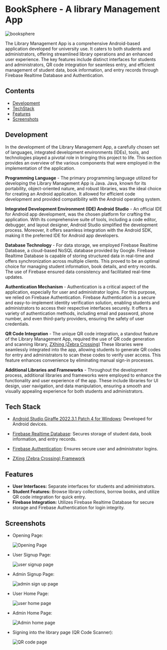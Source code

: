 
# BookSphere - A library Management App

![booksphere](https://github.com/Progpr/BookSphere-Library-Management-System/assets/95381092/62b65334-49fa-4c27-ab84-615060cdc1b6)


The Library Management App is a comprehensive Android-based application developed for university use. It caters to both students and administrators, offering streamlined library operations and an enhanced user experience. The key features include distinct interfaces for students and administrators, QR code integration for seamless entry, and efficient management of student data, book information, and entry records through Firebase Realtime Database and Authentication.
## Contents

+ [Development](#Developmet)
+ [TechStack](#TechStack)
+ [Features](#Features)
+ [Screenshots](#Screenshots)
## Development

In the development of the Library Management App, a carefully chosen set of languages, integrated development environments (IDEs), tools, and technologies played a pivotal role in bringing this 
project to life. This section provides an overview of the various components that were employed in 
the implementation of the application. 

**Programming Language** - The primary programming language utilized for developing the Library Management App is Java. Java, known for its portability, object-oriented nature, and robust libraries, was the ideal choice for creating an Android application. It allowed for efficient code 
development and provided compatibility with the Android operating system.

**Integrated Development Environment (IDE) Android Studio** - An official IDE for Android app development, was the chosen platform for crafting the application. With its comprehensive suite of tools, including a code editor, debugger, and layout designer, Android Studio simplified the development process. Moreover, it offers seamless integration with the Android SDK, making it the preferred IDE for Android app developers.

**Database Technology** - For data storage, we employed Firebase Realtime Database, a cloud-based NoSQL database provided by Google. Firebase Realtime Database is capable of storing structured data in real-time and offers synchronization across multiple clients. This proved to be an optimal choice for managing student information, book details, and entry records. The use of Firebase ensured data consistency and facilitated real-time updates.

**Authentication Mechanism** - Authentication is a critical aspect of the application, especially for 
user and administrator logins. For this purpose, we relied on Firebase Authentication. Firebase Authentication is a secure and easy-to-implement identity verification solution, enabling students 
and administrators to access their respective interfaces securely. It offers a variety of authentication methods, including email and password, phone number, and even third-party providers, ensuring the safety of user credentials.

**QR Code Integration** - The unique QR code integration, a standout feature of the Library Management App, required the use of QR code generation and scanning library, [ZXhing (Zebra Crossing)](https://www.geeksforgeeks.org/how-to-read-qr-code-using-zxing-library-in-android/) These libraries were seamlessly integrated into the app, allowing students to generate 
QR codes for entry and administrators to scan these codes to verify user access. This feature 
enhances convenience by eliminating manual sign-in processes.

**Additional Libraries and Frameworks** - Throughout the development process, additional libraries and frameworks were employed to enhance the functionality and user experience of the app. These include libraries for UI design, user navigation, and data manipulation, ensuring a smooth and visually appealing experience for both students and administrators.


## Tech Stack

+ [Android Studio Giraffe 2022.3.1 Patch 4 for Windows](https://developer.android.com/studio/): Developed for Android devices.

+ [Firebase Realtime Database](https://console.firebase.google.com/u/0/project/library-management-4c3e8/database/library-management-4c3e8-default-rtdb/data/~2F?fb_utm_source=studio): Secures storage of student data, book information, and entry records.
+ [Firebase Authentication](#https://firebase.google.com/docs/auth/): Ensures secure user and administrator logins.

+ [ZXing (Zebra Crossing) Framework](https://www.geeksforgeeks.org/how-to-read-qr-code-using-zxing-library-in-android/)
## Features
- **User Interfaces:** Separate interfaces for students and administrators.
- **Student Features:** Browse library collections, borrow books, and utilize QR code integration for quick entry.
- **Firebase Integration:** Utilizes Firebase Realtime Database for secure storage and Firebase Authentication for login integrity.

## Screenshots

+ Opening Page:
  
   ![Opening Page](https://github.com/Progpr/BookSphere-Library-Management-System/assets/95381092/45525b34-c174-477b-8616-bc7c60bb7a4a)



+ User Signup Page:
  
  ![user signup page](https://github.com/Progpr/BookSphere-Library-Management-System/assets/95381092/e92e208d-9c76-4c27-b31f-19ed0f929b88)



+ Admin Signup Page:
  
  ![admin sign up page](https://github.com/Progpr/BookSphere-Library-Management-System/assets/95381092/94ae38eb-14d9-42c3-abd0-bcb856a07d59)



+ User Home Page:
  
  ![user home page](https://github.com/Progpr/BookSphere-Library-Management-System/assets/95381092/c7c394c8-03cf-493b-b253-e6446a3cd52c)



+ Admin Home Page:
  
  ![Admin home page](https://github.com/Progpr/BookSphere-Library-Management-System/assets/95381092/e8f47527-5188-44fb-b97d-b82861a6cad2)



+ Signing into the library page (QR Code Scanner):
  
  ![QR code page](https://github.com/Progpr/BookSphere-Library-Management-System/assets/95381092/2d56b9f7-3a96-4cda-87eb-0977ee878030)


